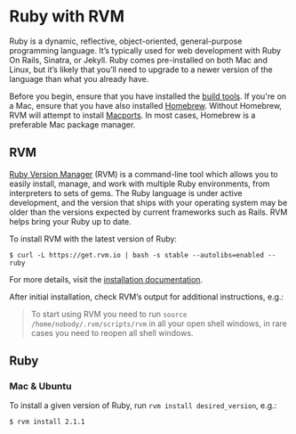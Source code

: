 Ruby with RVM
=============

Ruby is a dynamic, reflective, object-oriented, general-purpose programming language.
It’s typically used for web development with Ruby On Rails, Sinatra, or Jekyll.
Ruby comes pre-installed on both Mac and Linux, but it’s likely that you’ll need
to upgrade to a newer version of the language than what you already have.

Before you begin, ensure that you have installed the [build tools](Build-Tools.md). 
If you're on a Mac, ensure that you have also installed [Homebrew](Build-Tools.md#homebrew).
Without Homebrew, RVM will attempt to install [Macports](http://www.macports.org).
In most cases, Homebrew is a preferable Mac package manager.

RVM
---

[Ruby Version Manager](https://rvm.io) (RVM) is a command-line tool which allows
you to easily install, manage, and work with multiple Ruby environments, from
interpreters to sets of gems. The Ruby language is under active development,
and the version that ships with your operating system may be older than the 
versions expected by current frameworks such as Rails. RVM helps bring your
Ruby up to date.

To install RVM with the latest version of Ruby:

    $ curl -L https://get.rvm.io | bash -s stable --autolibs=enabled --ruby
 
For more details, visit the [installation documentation](https://github.com/wayneeseguin/rvm#installation).

After initial installation, check RVM’s output for additional instructions, e.g.:

> To start using RVM you need to run `source /home/nobody/.rvm/scripts/rvm`
> in all your open shell windows, in rare cases you need to reopen all shell windows.


Ruby
----

### Mac & Ubuntu

To install a given version of Ruby, run `rvm install desired_version`, e.g.:

    $ rvm install 2.1.1
